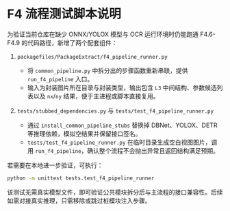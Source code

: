 # F4 流程测试脚本说明

为验证当前仓库在缺少 ONNX/YOLOX 模型与 OCR 运行环境时仍能跑通 F4.6-F4.9 的代码路径，新增了两个配套组件：

1. `packagefiles/PackageExtract/f4_pipeline_runner.py`
   - 将 `common_pipeline.py` 中拆分出的步骤函数重新串联，提供 `run_f4_pipeline` 入口。 
   - 输入为封装图片所在目录与封装类型，输出包含 `L3` 中间结构、参数候选列表以及 `nx`/`ny` 结果，便于主进程或脚本直接复用。

2. `tests/stubbed_dependencies.py` 与 `tests/test_f4_pipeline_runner.py`
   - 通过 `install_common_pipeline_stubs` 替换掉 DBNet、YOLOX、DETR 等推理依赖，模拟空结果并保留接口签名。
   - `tests/test_f4_pipeline_runner.py` 在临时目录生成空白视图图片，调用 `run_f4_pipeline`，确认整个流程不会抛出异常且返回结构满足预期。

若需要在本地进一步验证，可执行：

```bash
python -m unittest tests.test_f4_pipeline_runner
```

该测试无需真实模型文件，即可验证公共模块拆分后与主流程的接口兼容性。后续如需对接真实推理，只需移除或跳过桩模块注入步骤。 
